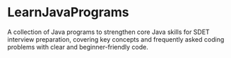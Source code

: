 # LearnJavaPrograms
A collection of Java programs to strengthen core Java skills for SDET interview preparation, covering key concepts and frequently asked coding problems with clear and beginner-friendly code.
